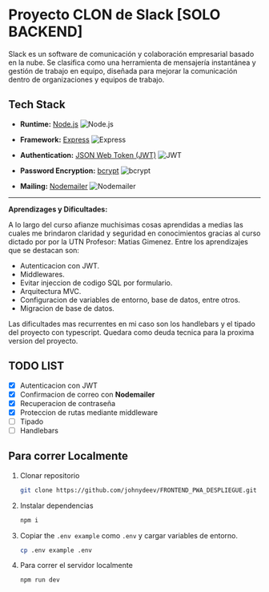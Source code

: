 # Proyecto CLON de Slack [SOLO BACKEND]

Slack es un software de comunicación y colaboración empresarial basado en la nube. Se clasifica como una herramienta de mensajería instantánea y gestión de trabajo en equipo, diseñada para mejorar la comunicación dentro de organizaciones y equipos de trabajo.

## Tech Stack

- **Runtime:** [Node.js](https://nodejs.org/)  ![Node.js](https://img.shields.io/badge/-Node.js-green?style=flat-square&logo=node.js&logoColor=white)  

- **Framework:** [Express](https://expressjs.com/)  ![Express](https://img.shields.io/badge/-Express-black?style=flat-square&logo=express&logoColor=white)  

- **Authentication:** [JSON Web Token (JWT)](https://jwt.io/)  ![JWT](https://img.shields.io/badge/-JWT-blueviolet?style=flat-square&logo=jsonwebtokens&logoColor=white)

- **Password Encryption:** [bcrypt](https://github.com/kelektiv/node.bcrypt.js) ![bcrypt](https://img.shields.io/badge/-bcrypt-orange?style=flat-square&logo=keepassdx&logoColor=white)

- **Mailing:** [Nodemailer](https://nodemailer.com/) ![Nodemailer](https://img.shields.io/badge/-Nodemailer-yellow?style=flat-square&logo=mailgun&logoColor=white)

---

**Aprendizages y Dificultades:**

A lo largo del curso afianze muchisimas cosas aprendidas a medias las cuales me brindaron claridad y seguridad en conocimientos gracias al curso dictado por por la UTN Profesor: Matias Gimenez. 
Entre los aprendizajes que se destacan son:

- Autenticacion con JWT.
- Middlewares.
- Evitar injeccion de codigo SQL por formulario.
- Arquitectura MVC.
- Configuracion de variables de entorno, base de datos, entre otros.
- Migracion de base de datos.

Las dificultades mas recurrentes en mi caso son los handlebars y el tipado del proyecto con typescript. Quedara como deuda tecnica para la proxima version del proyecto.

## TODO LIST

- [x] Autenticacion con JWT
- [x] Confirmacion de correo con **Nodemailer**
- [x] Recuperacion de contraseña
- [x] Proteccion de rutas mediante middleware 
- [ ] Tipado
- [ ] Handlebars

## Para correr Localmente

1. Clonar repositorio

   ```bash
   git clone https://github.com/johnydeev/FRONTEND_PWA_DESPLIEGUE.git
   ```

2. Instalar dependencias

   ```bash
   npm i
   ```

3. Copiar the `.env example` como `.env` y cargar variables de entorno.

   ```bash
   cp .env example .env
   ```

4. Para correr el servidor localmente

   ```bash
   npm run dev
   ```
